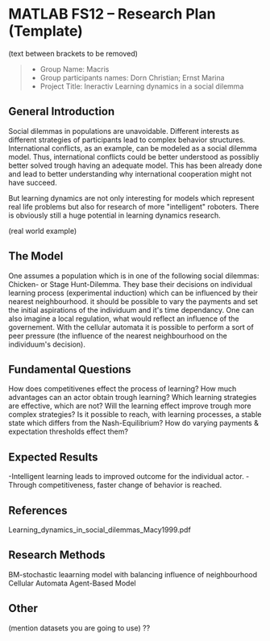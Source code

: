 # MATLAB FS12 – Research Plan (Template)
(text between brackets to be removed)

> * Group Name: Macris
> * Group participants names: Dorn Christian; Ernst Marina
> * Project Title: Ineractiv Learning dynamics in a social dilemma

## General Introduction


Social dilemmas in populations are unavoidable. Different interests as different strategies of participants lead
to complex behavior structures. International conflicts, as an example, can be modeled as a social dilemma model.
Thus, international conflicts could be better understood as possibliy better solved trough having an adequate model. 
This has been already done and lead to better understanding why international cooperation might not have succeed.

But learning dynamics are not only interesting for models which represent real life problems but also for research of 
more "intelligent" roboters. There is obviously still a huge potential in learning dynamics research.


(real world example)

## The Model

One assumes a population which is in one of the following social dilemmas: Chicken- or Stage Hunt-Dilemma.
They base their decisions on individual learning process (experimental induction) which can be influenced by their nearest neighbourhood.
it should be possible to vary the payments and set the initial aspirations of the individuum and it's time dependancy. One can also imagine a local regulation, what would reflect an influence of the governement.
With the cellular automata it is possible to perform a sort of peer pressure (the influence of the nearest neighbourhood on the individuum's decision).




## Fundamental Questions

How does competitivenes effect the process of learning?
How much advantages can an actor obtain trough learning?
Which learning strategies are effective, which are not?
Will the learning effect improve trough more complex strategies?
Is it possible to reach, with learning processes, a stable state which differs from the Nash-Equilibrium? 
How do varying payments & expectation thresholds effect them?



## Expected Results

-Intelligent learning leads to improved outcome for the individual actor. 
-Through competitiveness, faster change of behavior is reached.


## References 

Learning_dynamics_in_social_dilemmas_Macy1999.pdf



## Research Methods

BM-stochastic leaarning model with balancing influence of neighbourhood
Cellular Automata
Agent-Based Model


## Other
(mention datasets you are going to use) ??
